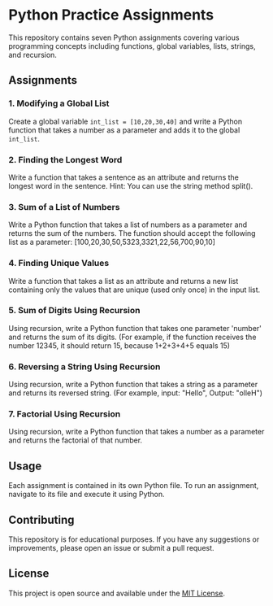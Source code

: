 # Python Practice Assignments

This repository contains seven Python assignments covering various programming concepts including functions, global variables, lists, strings, and recursion.

## Assignments

### 1. Modifying a Global List

Create a global variable `int_list = [10,20,30,40]` and write a Python function that takes a number as a parameter and adds it to the global `int_list`.

### 2. Finding the Longest Word

Write a function that takes a sentence as an attribute and returns the longest word in the sentence.
Hint: You can use the string method split().

### 3. Sum of a List of Numbers

Write a Python function that takes a list of numbers as a parameter and returns the sum of the numbers.
The function should accept the following list as a parameter: [100,20,30,50,5323,3321,22,56,700,90,10]

### 4. Finding Unique Values

Write a function that takes a list as an attribute and returns a new list containing only the values that are unique (used only once) in the input list.

### 5. Sum of Digits Using Recursion

Using recursion, write a Python function that takes one parameter 'number' and returns the sum of its digits. (For example, if the function receives the number 12345, it should return 15, because 1+2+3+4+5 equals 15)

### 6. Reversing a String Using Recursion

Using recursion, write a Python function that takes a string as a parameter and returns its reversed string. (For example, input: "Hello", Output: "olleH")

### 7. Factorial Using Recursion

Using recursion, write a Python function that takes a number as a parameter and returns the factorial of that number.

## Usage

Each assignment is contained in its own Python file. To run an assignment, navigate to its file and execute it using Python.

## Contributing

This repository is for educational purposes. If you have any suggestions or improvements, please open an issue or submit a pull request.

## License

This project is open source and available under the [MIT License](LICENSE).